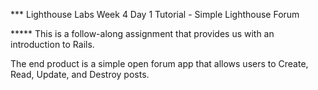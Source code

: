 *** Lighthouse Labs Week 4 Day 1 Tutorial - Simple Lighthouse Forum

***** This is a follow-along assignment that provides us with an introduction to Rails.

The end product is a simple open forum app that allows users to Create, Read, Update, and Destroy posts.